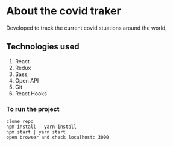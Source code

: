 # About the covid traker

Developed to track the current covid stuations around the world,

## Technologies used

1. React
2. Redux
3. Sass,
4. Open API
5. Git
6. React Hooks

### To run the project

`clone repo` <br/>
`npm install | yarn install` <br/>
`npm start | yarn start` <br/>
`open browser and check localhost: 3000` <br/>
